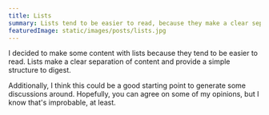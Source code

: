 ```yaml
---
title: Lists
summary: Lists tend to be easier to read, because they make a clear separation of content and a simple estructure to digest.
featuredImage: static/images/posts/lists.jpg
---
```


<post-image src="/images/posts/lists" alt="A right hand writing a new item into a list on a notebook" title="Photo by Glenn Carstens-Peters <@glenncarstenspeters> on Unsplash.com" width="1352" height="900"></post-image>

I decided to make some content with lists because they tend to be easier to read. Lists make a clear separation of content and provide a simple structure to digest.

Additionally, I think this could be a good starting point to generate some discussions around. Hopefully, you can agree on some of my opinions, but I know that's improbable, at least.

